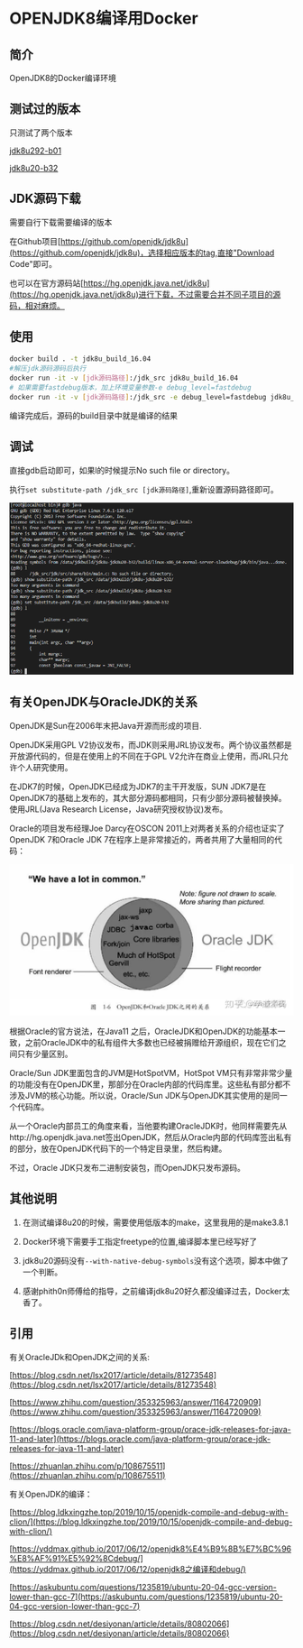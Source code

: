 # OPENJDK8编译用Docker

## 简介

OpenJDK8的Docker编译环境

## 测试过的版本

只测试了两个版本

[jdk8u292-b01](https://github.com/openjdk/jdk8u/tree/jdk8u292-b01)

[jdk8u20-b32](https://github.com/openjdk/jdk8u/tree/jdk8u20-b32)

## JDK源码下载

需要自行下载需要编译的版本

在Github项目[https://github.com/openjdk/jdk8u](https://github.com/openjdk/jdk8u)，选择相应版本的tag,直接"Download Code"即可。

也可以在官方源码站[https://hg.openjdk.java.net/jdk8u](https://hg.openjdk.java.net/jdk8u)进行下载，不过需要合并不同子项目的源码，相对麻烦。


## 使用
```bash
docker build . -t jdk8u_build_16.04
#解压jdk源码源码后执行
docker run -it -v [jdk源码路径]:/jdk_src jdk8u_build_16.04
# 如果需要fastdebug版本，加上环境变量参数-e debug_level=fastdebug
docker run -it -v [jdk源码路径]:/jdk_src -e debug_level=fastdebug jdk8u_build_16.04
```
编译完成后，源码的build目录中就是编译的结果

## 调试

直接gdb启动即可，如果l的时候提示No such file or directory。

执行`set substitute-path /jdk_src [jdk源码路径]`,重新设置源码路径即可。

![img](gdb.png)

## 有关OpenJDK与OracleJDK的关系

OpenJDK是Sun在2006年末把Java开源而形成的项目.

OpenJDK采用GPL V2协议发布，而JDK则采用JRL协议发布。两个协议虽然都是开放源代码的，但是在使用上的不同在于GPL V2允许在商业上使用，而JRL只允许个人研究使用。

在JDK7的时候，OpenJDK已经成为JDK7的主干开发版，SUN JDK7是在OpenJDK7的基础上发布的，其大部分源码都相同，只有少部分源码被替换掉。使用JRL(Java Research License，Java研究授权协议)发布。

Oracle的项目发布经理Joe Darcy在OSCON 2011上对两者关系的介绍也证实了OpenJDK 7和Oracle JDK 7在程序上是非常接近的，两者共用了大量相同的代码：

![img](relations.jpg)

根据Oracle的官方说法，在Java11 之后，OracleJDK和OpenJDK的功能基本一致，之前OracleJDK中的私有组件大多数也已经被捐赠给开源组织，现在它们之间只有少量区别。

Oracle/Sun JDK里面包含的JVM是HotSpotVM，HotSpot VM只有非常非常少量的功能没有在OpenJDK里，那部分在Oracle内部的代码库里。这些私有部分都不涉及JVM的核心功能。所以说，Oracle/Sun JDK与OpenJDK其实使用的是同一个代码库。

从一个Oracle内部员工的角度来看，当他要构建OracleJDK时，他同样需要先从http://hg.openjdk.java.net签出OpenJDK，然后从Oracle内部的代码库签出私有的部分，放在OpenJDK代码下的一个特定目录里，然后构建。

不过，Oracle JDK只发布二进制安装包，而OpenJDK只发布源码。


## 其他说明

1. 在测试编译8u20的时候，需要使用低版本的make，这里我用的是make3.8.1

2. Docker环境下需要手工指定freetype的位置,编译脚本里已经写好了

3. jdk8u20源码没有`--with-native-debug-symbols`没有这个选项，脚本中做了一个判断。

4. 感谢phith0n师傅给的指导，之前编译jdk8u20好久都没编译过去，Docker太香了。


## 引用
有关OracleJDk和OpenJDK之间的关系:

[https://blog.csdn.net/lsx2017/article/details/81273548](https://blog.csdn.net/lsx2017/article/details/81273548)

[https://www.zhihu.com/question/353325963/answer/1164720909](https://www.zhihu.com/question/353325963/answer/1164720909)

[https://blogs.oracle.com/java-platform-group/orace-jdk-releases-for-java-11-and-later](https://blogs.oracle.com/java-platform-group/orace-jdk-releases-for-java-11-and-later)

[https://zhuanlan.zhihu.com/p/108675511](https://zhuanlan.zhihu.com/p/108675511)

有关OpenJDK的编译：

[https://blog.ldkxingzhe.top/2019/10/15/openjdk-compile-and-debug-with-clion/](https://blog.ldkxingzhe.top/2019/10/15/openjdk-compile-and-debug-with-clion/)

[https://yddmax.github.io/2017/06/12/openjdk8%E4%B9%8B%E7%BC%96%E8%AF%91%E5%92%8Cdebug/](https://yddmax.github.io/2017/06/12/openjdk8之编译和debug/)

[https://askubuntu.com/questions/1235819/ubuntu-20-04-gcc-version-lower-than-gcc-7](https://askubuntu.com/questions/1235819/ubuntu-20-04-gcc-version-lower-than-gcc-7)

[https://blog.csdn.net/desiyonan/article/details/80802066](https://blog.csdn.net/desiyonan/article/details/80802066)